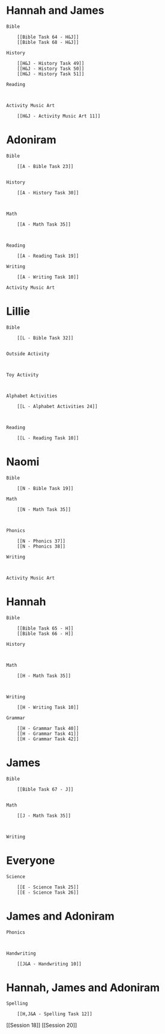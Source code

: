  # Hannah and James

	Bible

		[[Bible Task 64 - H&J]]
		[[Bible Task 68 - H&J]]

	History

		[[H&J - History Task 49]]
		[[H&J - History Task 50]]
		[[H&J - History Task 51]]

	Reading

		

	Activity Music Art

		[[H&J - Activity Music Art 11]]
# Adoniram

	Bible

		[[A - Bible Task 23]]
		

	History

		[[A - History Task 30]]
		
		

	Math

		[[A - Math Task 35]]
		
		

	Reading

		[[A - Reading Task 19]]

	Writing

		[[A - Writing Task 10]]

	Activity Music Art

		

# Lillie

	Bible

		[[L - Bible Task 32]]
		

	Outside Activity

		

	Toy Activity

		

	Alphabet Activities

		[[L - Alphabet Activities 24]]
		
		

	Reading

		[[L - Reading Task 10]]

# Naomi

	Bible

		[[N - Bible Task 19]]

	Math

		[[N - Math Task 35]]
		
		

	Phonics

		[[N - Phonics 37]]
		[[N - Phonics 38]]

	Writing

		

	Activity Music Art

		

# Hannah

	Bible

		[[Bible Task 65 - H]]
		[[Bible Task 66 - H]]

	History

		

	Math

		[[H - Math Task 35]]
		
		

	Writing

		[[H - Writing Task 10]]

	Grammar

		[[H - Grammar Task 40]]
		[[H - Grammar Task 41]]
		[[H - Grammar Task 42]]
# James

	Bible

		[[Bible Task 67 - J]]
		

	Math

		[[J - Math Task 35]]
		
		

	Writing

		

# Everyone

	Science

		[[E - Science Task 25]]
		[[E - Science Task 26]]
# James and Adoniram

	Phonics

		

	Handwriting

		[[J&A - Handwriting 10]]
# Hannah, James and Adoniram

	Spelling

		[[H,J&A - Spelling Task 12]]




[[Session 18]]
[[Session 20]]
